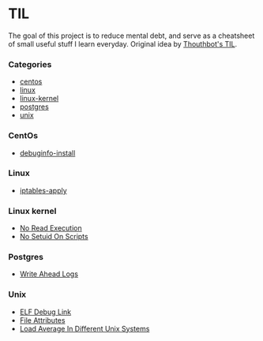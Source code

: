 # TIL

The goal of this project is to reduce mental debt, and serve as a
cheatsheet of small useful stuff I learn everyday.
Original idea by [Thouthbot's TIL](https://github.com/thoughtbot/til).

### Categories

- [centos](#centos)
- [linux](#linux)
- [linux-kernel](#linux-kernel)
- [postgres](#postgres)
- [unix](#unix)

### CentOs

- [debuginfo-install](centos/debuginfo-install.md)

### Linux

- [iptables-apply](linux/iptables-apply.md)

### Linux kernel

- [No Read Execution](linux-kernel/no-read-execution.md)
- [No Setuid On Scripts](linux-kernel/no-setuid-on-scripts.md)

### Postgres

- [Write Ahead Logs](postgres/wal.md)

### Unix

- [ELF Debug Link](unix/elf-debug-link.md)
- [File Attributes](unix/file-attributes.md)
- [Load Average In Different Unix Systems](unix/load-average-calculation.md)
